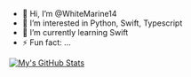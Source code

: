 - 👋 Hi, I’m @WhiteMarine14
- 👀 I’m interested in Python, Swift, Typescript
- 🌱 I’m currently learning Swift 
- ⚡ Fun fact: ...


[![My's GitHub Stats](https://github-readme-stats-dun-two-33.vercel.app/api?username=WhiteMarine14&show_icons=true&theme=dark#gh-dark-mode-only&exclude_repo=blog-starter-kit,vite-react-vercel-demo)](https://github.com/anuraghazra/github-readme-stats#gh-dark-mode-only)
<!---
WhiteMarine14/WhiteMarine14 is a ✨ special ✨ repository because its `README.md` (this file) appears on your GitHub profile.
You can click the Preview link to take a look at your changes.
--->
